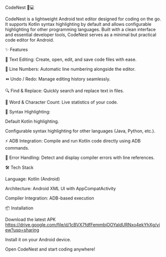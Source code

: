 CodeNest 📝💻

CodeNest is a lightweight Android text editor designed for coding on the go. It supports Kotlin syntax highlighting by default and allows configurable highlighting for other programming languages. Built with a clean interface and essential developer tools, CodeNest serves as a minimal but practical code editor for Android.

✨ Features

📄 Text Editing: Create, open, edit, and save code files with ease.

🔢 Line Numbers: Automatic line numbering alongside the editor.

⏪ Undo / Redo: Manage editing history seamlessly.

🔍 Find & Replace: Quickly search and replace text in files.

🔡 Word & Character Count: Live statistics of your code.

🎨 Syntax Highlighting:

Default Kotlin highlighting.

Configurable syntax highlighting for other languages (Java, Python, etc.).

⚡ ADB Integration: Compile and run Kotlin code directly using ADB commands.

🚫 Error Handling: Detect and display compiler errors with line references.

🛠️ Tech Stack

Language: Kotlin (Android)

Architecture: Android XML UI with AppCompatActivity

Compiler Integration: ADB-based execution

📦 Installation

Download the latest APK 
https://drive.google.com/file/d/1cBVX7fdfFemmbiOOYaldURNxo4ekYhXg/view?usp=sharing

Install it on your Android device.

Open CodeNest and start coding anywhere!
